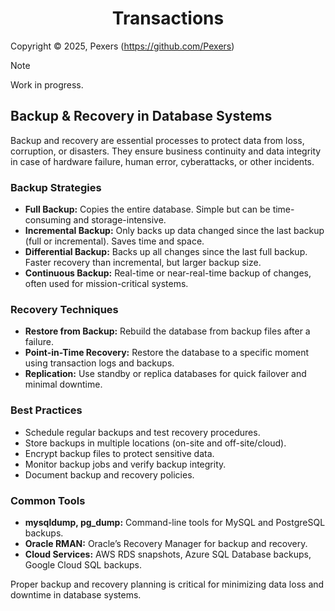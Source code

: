 <h1 align='center'>Transactions</h1>

Copyright &copy; 2025, Pexers (https://github.com/Pexers)

> [!NOTE]
> Work in progress.

## Backup & Recovery in Database Systems

Backup and recovery are essential processes to protect data from loss, corruption, or disasters. They ensure business continuity and data integrity in case of hardware failure, human error, cyberattacks, or other incidents.

### Backup Strategies
- **Full Backup:** Copies the entire database. Simple but can be time-consuming and storage-intensive.
- **Incremental Backup:** Only backs up data changed since the last backup (full or incremental). Saves time and space.
- **Differential Backup:** Backs up all changes since the last full backup. Faster recovery than incremental, but larger backup size.
- **Continuous Backup:** Real-time or near-real-time backup of changes, often used for mission-critical systems.

### Recovery Techniques
- **Restore from Backup:** Rebuild the database from backup files after a failure.
- **Point-in-Time Recovery:** Restore the database to a specific moment using transaction logs and backups.
- **Replication:** Use standby or replica databases for quick failover and minimal downtime.

### Best Practices
- Schedule regular backups and test recovery procedures.
- Store backups in multiple locations (on-site and off-site/cloud).
- Encrypt backup files to protect sensitive data.
- Monitor backup jobs and verify backup integrity.
- Document backup and recovery policies.

### Common Tools
- **mysqldump, pg_dump:** Command-line tools for MySQL and PostgreSQL backups.
- **Oracle RMAN:** Oracle’s Recovery Manager for backup and recovery.
- **Cloud Services:** AWS RDS snapshots, Azure SQL Database backups, Google Cloud SQL backups.

Proper backup and recovery planning is critical for minimizing data loss and downtime in database systems.
